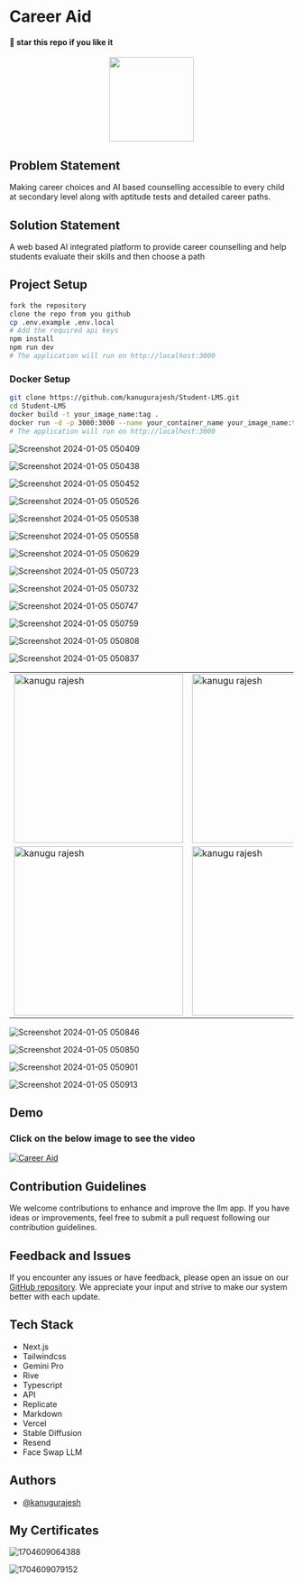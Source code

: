 # Career Aid

#### 🌟 star this repo if you like it

<div align=center>
  <img src="https://github.com/kanugurajesh/Career-Guide/assets/120458029/17388695-02cb-4463-ab0b-44b50b4dfef2" width=150 height=150>
</div>

## Problem Statement
Making career choices and AI based counselling accessible to every child at secondary level along with aptitude tests and detailed career paths.

## Solution Statement
A web based AI integrated platform to provide career counselling  and help students evaluate their skills and then choose a path

## Project Setup

```bash
fork the repository
clone the repo from you github
cp .env.example .env.local
# Add the required api keys
npm install
npm run dev
# The application will run on http://localhost:3000
```

### Docker Setup

```bash
git clone https://github.com/kanugurajesh/Student-LMS.git
cd Student-LMS
docker build -t your_image_name:tag .
docker run -d -p 3000:3000 --name your_container_name your_image_name:tag
# The application will run on http://localhost:3000
```

![Screenshot 2024-01-05 050409](https://github.com/kanugurajesh/Career-Guide/assets/120458029/bf3c4afc-7515-4725-9796-8cf737ba4a86)

![Screenshot 2024-01-05 050438](https://github.com/kanugurajesh/Career-Guide/assets/120458029/5243d8b0-4f9d-47d8-a36f-7f467ebb6dfb)

![Screenshot 2024-01-05 050452](https://github.com/kanugurajesh/Career-Guide/assets/120458029/fca09d0c-96b2-4247-85dc-1b3bbdfde4aa)

![Screenshot 2024-01-05 050526](https://github.com/kanugurajesh/Career-Guide/assets/120458029/75b72f2b-9cae-490c-bfd4-df52769581b6)

![Screenshot 2024-01-05 050538](https://github.com/kanugurajesh/Career-Guide/assets/120458029/c64f9cd3-0b3f-4c90-b6df-d30b79bd75da)

![Screenshot 2024-01-05 050558](https://github.com/kanugurajesh/Career-Guide/assets/120458029/401f429f-6209-46d8-a2bd-482a0b94ad99)

![Screenshot 2024-01-05 050629](https://github.com/kanugurajesh/Career-Guide/assets/120458029/20a20f54-8d4d-4e3a-8cf6-405c6e7d5d17)

![Screenshot 2024-01-05 050723](https://github.com/kanugurajesh/Career-Guide/assets/120458029/6527c237-927e-46c2-8fe9-fd3a1d2bd24d)

![Screenshot 2024-01-05 050732](https://github.com/kanugurajesh/Career-Guide/assets/120458029/5f53a76e-56ba-4564-8968-81287fde8c03)

![Screenshot 2024-01-05 050747](https://github.com/kanugurajesh/Career-Guide/assets/120458029/2a8ae8b5-6e68-4aad-86e5-e939001ecae1)

![Screenshot 2024-01-05 050759](https://github.com/kanugurajesh/Career-Guide/assets/120458029/9f1360c8-448c-464b-b0cd-582b520e3072)

![Screenshot 2024-01-05 050808](https://github.com/kanugurajesh/Career-Guide/assets/120458029/65c0af96-2d3b-4b12-b32d-2855c65d23d9)

![Screenshot 2024-01-05 050837](https://github.com/kanugurajesh/Career-Guide/assets/120458029/557e0b90-fdbe-4826-8144-5c4b98dd9a62)

<table>
  <tr>
    <td valign="top"><img src="https://github.com/kanugurajesh/Career-Guide/assets/77529419/c94ea8b2-3073-4a5a-a2ef-01c03ea7816e" alt="kanugu rajesh" width=300 height=300></td>
    <td valign="top"><img src="https://github.com/kanugurajesh/Career-Guide/assets/77529419/fda257bd-b83f-4c2f-9096-de483167fa46" alt="kanugu rajesh" width=300 height=300></td>
    <td valign="top"><img src="https://github.com/kanugurajesh/Career-Guide/assets/77529419/68c41bb8-769c-4506-b5d3-e0953aab2783" alt="kanugu rajesh" width=300 height=300></td>
  </tr>
  <tr>
    <td valign="top"><img src="https://github.com/kanugurajesh/Career-Guide/assets/77529419/24e52300-427a-418a-98f4-9f77b3553ad1" alt="kanugu rajesh" width=300 height=300></td>
    <td valign="top"><img src="https://github.com/kanugurajesh/Career-Guide/assets/77529419/6f9dffcd-5a50-4a3e-b7bf-cb516a9b2286" alt="kanugu rajesh" width=300 height=300></td>
  </tr>
</table>

![Screenshot 2024-01-05 050846](https://github.com/kanugurajesh/Career-Guide/assets/120458029/0298d1ab-c821-4707-9c4b-1954f5d6cb06)

![Screenshot 2024-01-05 050850](https://github.com/kanugurajesh/Career-Guide/assets/120458029/83a1fdf6-2044-4602-8611-56f16b0acf57)

![Screenshot 2024-01-05 050901](https://github.com/kanugurajesh/Career-Guide/assets/120458029/476f09af-1f67-4121-998f-4d4c742a20a1)

![Screenshot 2024-01-05 050913](https://github.com/kanugurajesh/Career-Guide/assets/120458029/eee7478f-85cd-44a6-b86a-a97e8850956d)

## Demo
### Click on the below image to see the video
[![Career Aid](https://github.com/kanugurajesh/Student-LMS/assets/120458029/a29ab926-79ae-49dc-a681-7c64f931259b)](https://youtu.be/0xA9cpPkJ70)

## Contribution Guidelines

We welcome contributions to enhance and improve the llm app. If you have ideas or improvements, feel free to submit a pull request following our contribution guidelines.

## Feedback and Issues

If you encounter any issues or have feedback, please open an issue on our [GitHub repository](https://github.com/kanugurajesh/Student-LMS/issues). We appreciate your input and strive to make our system better with each update.

## Tech Stack

- Next.js
- Tailwindcss
- Gemini Pro
- Rive
- Typescript
- API
- Replicate
- Markdown
- Vercel
- Stable Diffusion
- Resend
- Face Swap LLM

## Authors

- [@kanugurajesh](https://github.com/kanugurajesh)

## My Certificates

![1704609064388](https://github.com/kanugurajesh/Career-Guide/assets/77529419/5b7464e9-3e89-486b-9f71-799f6ba3b2a1)

![1704609079152](https://github.com/kanugurajesh/Career-Guide/assets/77529419/0b532004-5a3a-4114-91d1-b6c6c4fcc1cf)
